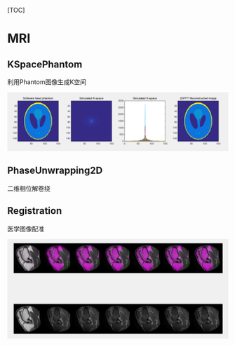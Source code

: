 [TOC]



# MRI

## KSpacePhantom

利用Phantom图像生成K空间

![1559120829037](assets/1559120829037.png)

## PhaseUnwrapping2D

二维相位解卷绕

## Registration

医学图像配准

![1559121779857](assets/1559121779857.png)